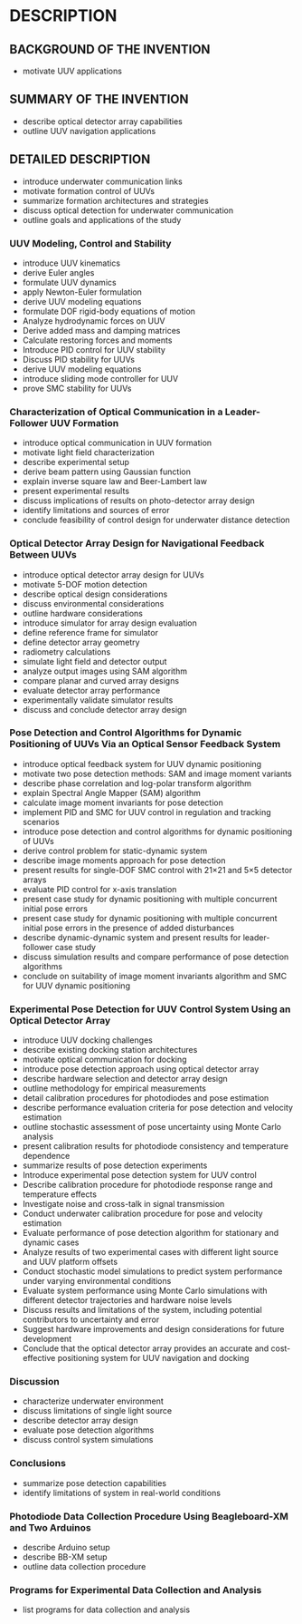 # DESCRIPTION

## BACKGROUND OF THE INVENTION

- motivate UUV applications

## SUMMARY OF THE INVENTION

- describe optical detector array capabilities
- outline UUV navigation applications

## DETAILED DESCRIPTION

- introduce underwater communication links
- motivate formation control of UUVs
- summarize formation architectures and strategies
- discuss optical detection for underwater communication
- outline goals and applications of the study

### UUV Modeling, Control and Stability

- introduce UUV kinematics
- derive Euler angles
- formulate UUV dynamics
- apply Newton-Euler formulation
- derive UUV modeling equations
- formulate DOF rigid-body equations of motion
- Analyze hydrodynamic forces on UUV
- Derive added mass and damping matrices
- Calculate restoring forces and moments
- Introduce PID control for UUV stability
- Discuss PID stability for UUVs
- derive UUV modeling equations
- introduce sliding mode controller for UUV
- prove SMC stability for UUVs

### Characterization of Optical Communication in a Leader-Follower UUV Formation

- introduce optical communication in UUV formation
- motivate light field characterization
- describe experimental setup
- derive beam pattern using Gaussian function
- explain inverse square law and Beer-Lambert law
- present experimental results
- discuss implications of results on photo-detector array design
- identify limitations and sources of error
- conclude feasibility of control design for underwater distance detection

### Optical Detector Array Design for Navigational Feedback Between UUVs

- introduce optical detector array design for UUVs
- motivate 5-DOF motion detection
- describe optical design considerations
- discuss environmental considerations
- outline hardware considerations
- introduce simulator for array design evaluation
- define reference frame for simulator
- define detector array geometry
- radiometry calculations
- simulate light field and detector output
- analyze output images using SAM algorithm
- compare planar and curved array designs
- evaluate detector array performance
- experimentally validate simulator results
- discuss and conclude detector array design

### Pose Detection and Control Algorithms for Dynamic Positioning of UUVs Via an Optical Sensor Feedback System

- introduce optical feedback system for UUV dynamic positioning
- motivate two pose detection methods: SAM and image moment variants
- describe phase correlation and log-polar transform algorithm
- explain Spectral Angle Mapper (SAM) algorithm
- calculate image moment invariants for pose detection
- implement PID and SMC for UUV control in regulation and tracking scenarios
- introduce pose detection and control algorithms for dynamic positioning of UUVs
- derive control problem for static-dynamic system
- describe image moments approach for pose detection
- present results for single-DOF SMC control with 21×21 and 5×5 detector arrays
- evaluate PID control for x-axis translation
- present case study for dynamic positioning with multiple concurrent initial pose errors
- present case study for dynamic positioning with multiple concurrent initial pose errors in the presence of added disturbances
- describe dynamic-dynamic system and present results for leader-follower case study
- discuss simulation results and compare performance of pose detection algorithms
- conclude on suitability of image moment invariants algorithm and SMC for UUV dynamic positioning

### Experimental Pose Detection for UUV Control System Using an Optical Detector Array

- introduce UUV docking challenges
- describe existing docking station architectures
- motivate optical communication for docking
- introduce pose detection approach using optical detector array
- describe hardware selection and detector array design
- outline methodology for empirical measurements
- detail calibration procedures for photodiodes and pose estimation
- describe performance evaluation criteria for pose detection and velocity estimation
- outline stochastic assessment of pose uncertainty using Monte Carlo analysis
- present calibration results for photodiode consistency and temperature dependence
- summarize results of pose detection experiments
- Introduce experimental pose detection system for UUV control
- Describe calibration procedure for photodiode response range and temperature effects
- Investigate noise and cross-talk in signal transmission
- Conduct underwater calibration procedure for pose and velocity estimation
- Evaluate performance of pose detection algorithm for stationary and dynamic cases
- Analyze results of two experimental cases with different light source and UUV platform offsets
- Conduct stochastic model simulations to predict system performance under varying environmental conditions
- Evaluate system performance using Monte Carlo simulations with different detector trajectories and hardware noise levels
- Discuss results and limitations of the system, including potential contributors to uncertainty and error
- Suggest hardware improvements and design considerations for future development
- Conclude that the optical detector array provides an accurate and cost-effective positioning system for UUV navigation and docking

### Discussion

- characterize underwater environment
- discuss limitations of single light source
- describe detector array design
- evaluate pose detection algorithms
- discuss control system simulations

### Conclusions

- summarize pose detection capabilities
- identify limitations of system in real-world conditions

### Photodiode Data Collection Procedure Using Beagleboard-XM and Two Arduinos

- describe Arduino setup
- describe BB-XM setup
- outline data collection procedure

### Programs for Experimental Data Collection and Analysis

- list programs for data collection and analysis

